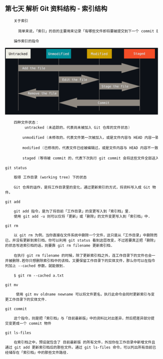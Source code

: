 ## 第七天 解析 Git 资料结构 - 索引结构

```c++
    关于索引

      简单来说，「索引」的目的主要用来记录「有哪些文件即将要被提交到下一个 commit 版本中」.
    
    操作索引的指令
```
![alt text](image.png)
```c++
    四种文件状态：
         untracked (未追踪的，代表尚未被加入 Git 仓库的文件状态)

        unmodified (未修改的，代表文件第一次被加入，或是文件内容与 HEAD 内容一致的状态)

        modified (已修改的，代表文件已经被编辑过，或是文件内容与 HEAD 内容不一致的状态)

        staged (等待被 commit 的，代表下次执行 git commit 会将这些文件全部送入版本库)

```

`git status`

        取得 工作目录 (working tree) 下的状态

        Git 仓库的运作，是将工作目录里的变化，通过更新索引的方式，将资料写入成 Git 物件。

`git add`
    
        git add 指令，是为了将目前「工作目录」的变更写入到「索引档」里.
        使用 git add -u 则可以仅将「更新」或「删除」的文件变更写入到「索引档」中.

`git rm`

        以 git rm 为例，当你直接在文件系统中删除一个文件，这只是从「工作目录」中删除而已，并没有更新到索引档，你可以利用 git status 看到这层改变，不过若要真正把「删除」的状态写进索引档的话，则要靠 git rm filename 更新索引档.

        在执行 git rm filename 的时候，除了更新索引档之外，连工作目录下的文件也会一并被删除.若你只想删除索引档中的该档，又要保留工作目录下的实体文件，那么你可以在指令列加上 --cached 参数，就能做到.

        $ git rm --cached a.txt

`git mv`

         使用 git mv oldname newname 可以将文件更名，执行此命令会同时更新索引与变更工作目录下的实体文件.

`git commit`

        这个指令，则是把「索引档」与「目前最新版」中的资料比对出差异，然后把差异部分提交变更成一个 commit 物件
        
`git ls-files`

        在索引档之中，预设就包含了 目前最新版 的所有文件，外加你在工作目录中新增文件且通过 git add 更新索引档后的那些文件。通过 git ls-files 命令，可以列出所有目前已经储存在「索引档」中的那些文件路径.




